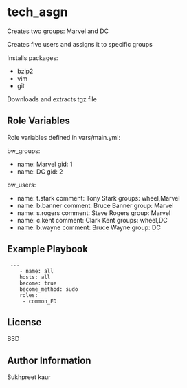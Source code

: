 tech_asgn
=========

Creates two groups: Marvel and DC

Creates five users and assigns it to specific groups

Installs packages:
   - bzip2
   - vim
   - git

Downloads and extracts tgz file

Role Variables
--------------

Role variables defined in vars/main.yml:

bw_groups:
 - name: Marvel
   gid: 1
 - name: DC
   gid: 2

bw_users:
 - name: t.stark
   comment: Tony Stark
   groups: wheel,Marvel
 - name: b.banner
   comment: Bruce Banner
   group: Marvel
 - name: s.rogers
   comment: Steve Rogers
   group: Marvel
 - name: c.kent
   comment: Clark Kent
   groups: wheel,DC
 - name: b.wayne
   comment: Bruce Wayne
   group: DC



Example Playbook
----------------

     ---
        - name: all
        hosts: all
        become: true
        become_method: sudo
        roles:
         - common_FD

License
-------

BSD

Author Information
------------------

Sukhpreet kaur
